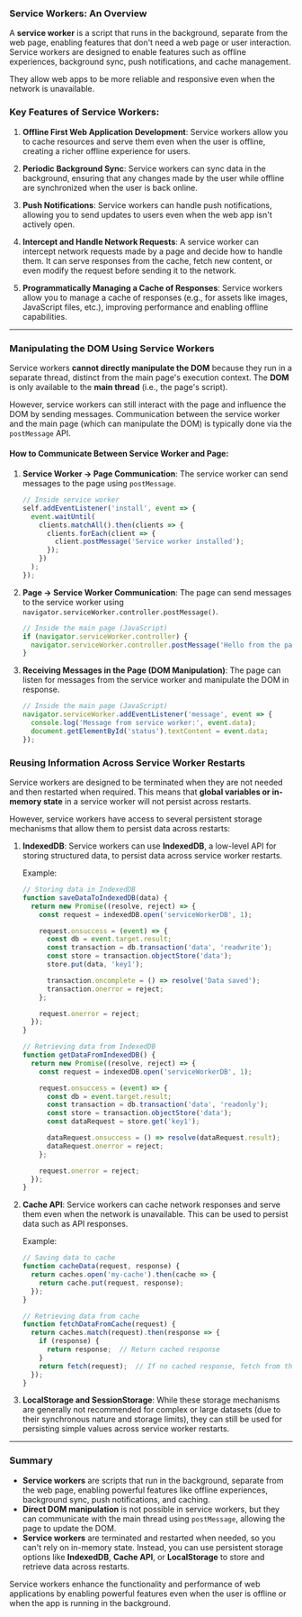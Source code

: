 ### Service Workers: An Overview

A **service worker** is a script that runs in the background, separate from the web page, enabling features that don't need a web page or user interaction. Service workers are designed to enable features such as offline experiences, background sync, push notifications, and cache management. 

They allow web apps to be more reliable and responsive even when the network is unavailable.

### Key Features of Service Workers:

1. **Offline First Web Application Development**:
   Service workers allow you to cache resources and serve them even when the user is offline, creating a richer offline experience for users.

2. **Periodic Background Sync**:
   Service workers can sync data in the background, ensuring that any changes made by the user while offline are synchronized when the user is back online.

3. **Push Notifications**:
   Service workers can handle push notifications, allowing you to send updates to users even when the web app isn't actively open.

4. **Intercept and Handle Network Requests**:
   A service worker can intercept network requests made by a page and decide how to handle them. It can serve responses from the cache, fetch new content, or even modify the request before sending it to the network.

5. **Programmatically Managing a Cache of Responses**:
   Service workers allow you to manage a cache of responses (e.g., for assets like images, JavaScript files, etc.), improving performance and enabling offline capabilities.

---

### Manipulating the DOM Using Service Workers

Service workers **cannot directly manipulate the DOM** because they run in a separate thread, distinct from the main page's execution context. The **DOM** is only available to the **main thread** (i.e., the page's script).

However, service workers can still interact with the page and influence the DOM by sending messages. Communication between the service worker and the main page (which can manipulate the DOM) is typically done via the `postMessage` API.

#### **How to Communicate Between Service Worker and Page:**

1. **Service Worker → Page Communication**:
   The service worker can send messages to the page using `postMessage`.

   ```js
   // Inside service worker
   self.addEventListener('install', event => {
     event.waitUntil(
       clients.matchAll().then(clients => {
         clients.forEach(client => {
           client.postMessage('Service worker installed');
         });
       })
     );
   });
   ```

2. **Page → Service Worker Communication**:
   The page can send messages to the service worker using `navigator.serviceWorker.controller.postMessage()`.

   ```js
   // Inside the main page (JavaScript)
   if (navigator.serviceWorker.controller) {
     navigator.serviceWorker.controller.postMessage('Hello from the page');
   }
   ```

3. **Receiving Messages in the Page (DOM Manipulation)**:
   The page can listen for messages from the service worker and manipulate the DOM in response.

   ```js
   // Inside the main page (JavaScript)
   navigator.serviceWorker.addEventListener('message', event => {
     console.log('Message from service worker:', event.data);
     document.getElementById('status').textContent = event.data;
   });
   ```

### Reusing Information Across Service Worker Restarts

Service workers are designed to be terminated when they are not needed and then restarted when required. This means that **global variables or in-memory state** in a service worker will not persist across restarts.

However, service workers have access to several persistent storage mechanisms that allow them to persist data across restarts:

1. **IndexedDB**:
   Service workers can use **IndexedDB**, a low-level API for storing structured data, to persist data across service worker restarts.

   Example:

   ```js
   // Storing data in IndexedDB
   function saveDataToIndexedDB(data) {
     return new Promise((resolve, reject) => {
       const request = indexedDB.open('serviceWorkerDB', 1);

       request.onsuccess = (event) => {
         const db = event.target.result;
         const transaction = db.transaction('data', 'readwrite');
         const store = transaction.objectStore('data');
         store.put(data, 'key1');

         transaction.oncomplete = () => resolve('Data saved');
         transaction.onerror = reject;
       };

       request.onerror = reject;
     });
   }

   // Retrieving data from IndexedDB
   function getDataFromIndexedDB() {
     return new Promise((resolve, reject) => {
       const request = indexedDB.open('serviceWorkerDB', 1);

       request.onsuccess = (event) => {
         const db = event.target.result;
         const transaction = db.transaction('data', 'readonly');
         const store = transaction.objectStore('data');
         const dataRequest = store.get('key1');

         dataRequest.onsuccess = () => resolve(dataRequest.result);
         dataRequest.onerror = reject;
       };

       request.onerror = reject;
     });
   }
   ```

2. **Cache API**:
   Service workers can cache network responses and serve them even when the network is unavailable. This can be used to persist data such as API responses.

   Example:

   ```js
   // Saving data to cache
   function cacheData(request, response) {
     return caches.open('my-cache').then(cache => {
       return cache.put(request, response);
     });
   }

   // Retrieving data from cache
   function fetchDataFromCache(request) {
     return caches.match(request).then(response => {
       if (response) {
         return response;  // Return cached response
       }
       return fetch(request);  // If no cached response, fetch from the network
     });
   }
   ```

3. **LocalStorage and SessionStorage**:
   While these storage mechanisms are generally not recommended for complex or large datasets (due to their synchronous nature and storage limits), they can still be used for persisting simple values across service worker restarts.

---

### Summary

- **Service workers** are scripts that run in the background, separate from the web page, enabling powerful features like offline experiences, background sync, push notifications, and caching.
- **Direct DOM manipulation** is not possible in service workers, but they can communicate with the main thread using `postMessage`, allowing the page to update the DOM.
- **Service workers** are terminated and restarted when needed, so you can't rely on in-memory state. Instead, you can use persistent storage options like **IndexedDB**, **Cache API**, or **LocalStorage** to store and retrieve data across restarts.

Service workers enhance the functionality and performance of web applications by enabling powerful features even when the user is offline or when the app is running in the background.